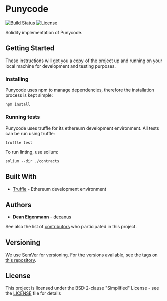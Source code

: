 # Punycode

[![Build Status](https://travis-ci.org/ensdomains/Punycode.svg?branch=master)](https://travis-ci.org/ensdomains/Punycode) [![License](https://img.shields.io/badge/License-BSD--2--Clause-blue.svg)](LICENSE)

Solidity implementation of Punycode.

## Getting Started

These instructions will get you a copy of the project up and running on your local machine for development and testing purposes.

### Installing

Punycode uses npm to manage dependencies, therefore the installation process is kept simple:

```
npm install
```

### Running tests

Punycode uses truffle for its ethereum development environment. All tests can be run using truffle:

```
truffle test
```

To run linting, use solium:

```
solium --dir ./contracts
```

## Built With
* [Truffle](https://github.com/trufflesuite/truffle) - Ethereum development environment 

## Authors

* **Dean Eigenmann** - [decanus](https://github.com/decanus)

See also the list of [contributors](https://github.com/ensdomains/punycode/contributors) who participated in this project.

## Versioning

We use [SemVer](http://semver.org/) for versioning. For the versions available, see the [tags on this repository](https://github.com/ensdomains/punycode/tags).

## License

This project is licensed under the BSD 2-clause "Simplified" License - see the [LICENSE](LICENSE) file for details